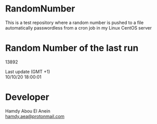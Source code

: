 # RandomNumber    
This is a test repository where a random number is pushed to a file automatically passwordless from a cron job in my Linux CentOS server    
# Random Number of the last run   
13892
      
Last update (GMT +1)    
10/10/20 18:00:01
# Developer    
Hamdy Abou El Anein   
hamdy.aea@protonmail.com
